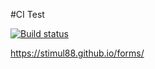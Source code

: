 #CI Test

[![Build status](https://ci.appveyor.com/api/projects/status/6k8r62b5fs8gh6ta/branch/main?svg=true)](https://ci.appveyor.com/project/Stimul88/forms/branch/main)

https://stimul88.github.io/forms/
